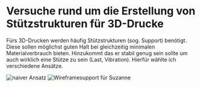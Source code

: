 Versuche rund um die Erstellung von Stützstrukturen für 3D-Drucke
=================================================================

Fürs 3D-Drucken werden häufig Stützstrukturen (sog. Support) benötigt. Diese sollen möglichst guten Halt bei gleichzeitig minimalen Materialverbrauch bieten.
Hinzukommt das er stabil genug sein sollte um auch wirklich eine Stütze zu sein (Last, Vibration). Hierfür wählte ich verschiedene Ansätze.

![naiver Ansatz](Stuetzkegel+Kugelobjekt) ![Wireframesupport für Suzanne](Support-Wireframe-Suzanne4.png)

